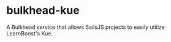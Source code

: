 bulkhead-kue
============

A Bulkhead service that allows SailsJS projects to easily utilize LearnBoost's Kue.
